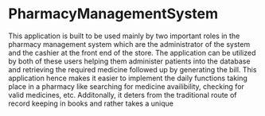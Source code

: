 # PharmacyManagementSystem
This application is built to be used mainly by two important roles in the pharmacy management system which are the administrator of the system and the cashier at the front end of the store. The application can be utilized by both of these users helping them administer patients into the database and retrieving the required medicine followed up by generating the bill. This application hence makes it easier to implement the daily functions taking place in a pharmacy like searching for medicine availibility, checking for valid medicines, etc. Additonally, it deters from the traditional route of record keeping in books and rather takes a unique 
